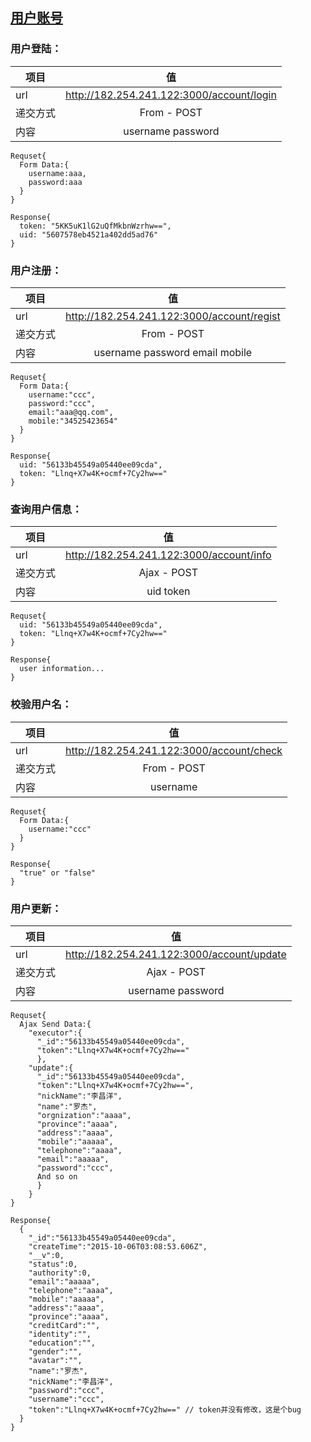 ## [用户账号](https://github.com/TomatoAlpha/RestServer/blob/Demo-v1.0/Doc/v1.0/account.md)

### 用户登陆：

|项目                        |值   |
| ------------------------- |:-----:|
|url|http://182.254.241.122:3000/account/login|
|递交方式|From - POST|
|内容|username password|

```
Requset{
  Form Data:{
    username:aaa,
    password:aaa
  }
}

Response{
  token: "5KK5uK1lG2uQfMkbnWzrhw==",
  uid: "5607578eb4521a402dd5ad76"
}
```

### 用户注册：

|项目                        |值   |
| ------------------------- |:-----:|
|url|http://182.254.241.122:3000/account/regist|
|递交方式|From - POST|
|内容|username password email mobile|

```
Requset{
  Form Data:{
    username:"ccc",
    password:"ccc",
    email:"aaa@qq.com",
    mobile:"34525423654"
  }
}

Response{
  uid: "56133b45549a05440ee09cda",
  token: "Llnq+X7w4K+ocmf+7Cy2hw=="
}
```

### 查询用户信息：

|项目                        |值   |
| ------------------------- |:-----:|
|url|http://182.254.241.122:3000/account/info|
|递交方式|Ajax - POST|
|内容|uid token|

```
Requset{
  uid: "56133b45549a05440ee09cda",
  token: "Llnq+X7w4K+ocmf+7Cy2hw=="
}

Response{
  user information...
}
```

### 校验用户名：

|项目                        |值   |
| ------------------------- |:-----:|
|url|http://182.254.241.122:3000/account/check|
|递交方式|From - POST|
|内容|username|

```
Requset{
  Form Data:{
    username:"ccc"
  }
}

Response{
  "true" or "false"
}
```

### 用户更新：

|项目                        |值   |
| ------------------------- |:-----:|
|url|http://182.254.241.122:3000/account/update|
|递交方式|Ajax - POST|
|内容|username password|

```
Requset{
  Ajax Send Data:{
    "executor":{
      "_id":"56133b45549a05440ee09cda",
      "token":"Llnq+X7w4K+ocmf+7Cy2hw=="
      },
    "update":{
      "_id":"56133b45549a05440ee09cda",
      "token":"Llnq+X7w4K+ocmf+7Cy2hw==",
      "nickName":"李昌洋",
      "name":"罗杰",
      "orgnization":"aaaa",
      "province":"aaaa",
      "address":"aaaa",
      "mobile":"aaaaa",
      "telephone":"aaaa",
      "email":"aaaaa",
      "password":"ccc",
      And so on
      }
    }
}

Response{
  {
    "_id":"56133b45549a05440ee09cda",
    "createTime":"2015-10-06T03:08:53.606Z",
    "__v":0,
    "status":0,
    "authority":0,
    "email":"aaaaa",
    "telephone":"aaaa",
    "mobile":"aaaaa",
    "address":"aaaa",
    "province":"aaaa",
    "creditCard":"",
    "identity":"",
    "education":"",
    "gender":"",
    "avatar":"",
    "name":"罗杰",
    "nickName":"李昌洋",
    "password":"ccc",
    "username":"ccc",
    "token":"Llnq+X7w4K+ocmf+7Cy2hw==" // token并没有修改，这是个bug
  }
}
```
